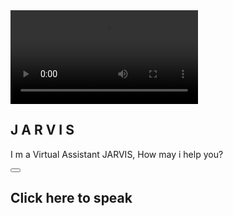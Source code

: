 <!DOCTYPE html>
<html lang="en">
<head>
    <meta charset="UTF-8">
    <meta http-equiv="X-UA-Compatible" content="IE=edge">
    <meta name="viewport" content="width=device-width, initial-scale=1.0">
    <title>JARVIS - Virtual Assistant</title>
    <link rel="shortcut icon" href="avatar.png" type="image/x-icon">
    <link rel="stylesheet" href="style.css">
    <link rel="stylesheet" href="https://cdnjs.cloudflare.com/ajax/libs/font-awesome/5.15.3/css/all.min.css">
</head>
<body>
    <section class="main">
        <div class="image-container">
            <div class="image">
               <video src="5021.webm"></video>
            </div>
            <h1>J A R V I S</h1>
            <p>I m a Virtual Assistant JARVIS, How may i help you?</p>
        </div>
        <div class="input">
            <button class="talk"><i class="fas fa-microphone-alt"></i></button>
            <h1 class="content"> Click here to speak</h1>
        </div>
    </section>
    <script src="app.js"></script>
</body>

</html>
